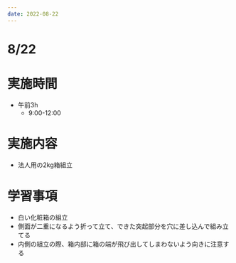 ```yaml
---
date: 2022-08-22
---
```

# 8/22
# 実施時間
-  午前3h
    - 9:00-12:00
# 実施内容
- 法人用の2kg箱組立
# 学習事項
- 白い化粧箱の組立
- 側面が二重になるよう折って立て、できた突起部分を穴に差し込んで組み立てる
- 内側の組立の際、箱内部に箱の端が飛び出してしまわないよう向きに注意する
